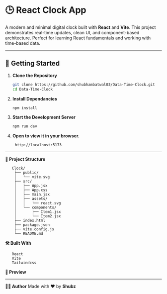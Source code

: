 # 🕒 React Clock App

A modern and minimal digital clock built with **React** and **Vite**. This project demonstrates real-time updates, clean UI, and component-based architecture. Perfect for learning React fundamentals and working with time-based data.

---

## 🚀 Getting Started

1. **Clone the Repository**
   ```bash
   git clone https://github.com/shubhambatwal03/Data-Time-Clock.git
   cd Data-Time-Clock

2. **Install Dependancies**
   ```bash
   npm install

3. **Start the Development Server**
   ```bash
   npm run dev

4. **Open to view it in your browser.**
   ```bash
    http://localhost:5173

---

**📁 Project Structure**
```
   Clock/
    ├── public/
    │   └── vite.svg
    ├── src/
    │   ├── App.jsx
    │   ├── App.css
    │   ├── main.jsx
    │   ├── assets/
    │   │   └── react.svg
    │   └── components/
    │       ├── Item1.jsx
    │       └── Item2.jsx
    ├── index.html
    ├── package.json
    ├── vite.config.js
    └── README.md

```

**🛠️ Built With**
```
   React
   Vite
   Tailwindcss

```

**📸 Preview**

---

**🙋‍♂️ Author**
   Made with ❤️ by **Shubz**

